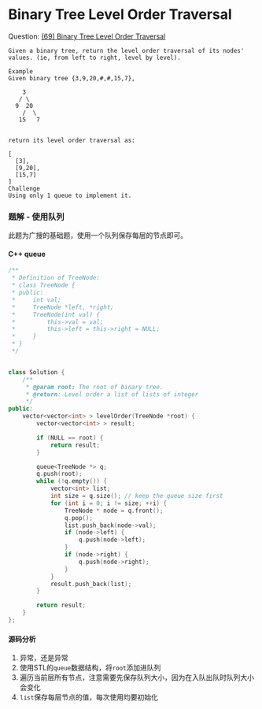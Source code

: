 # Binary Tree Level Order Traversal

Question: [(69) Binary Tree Level Order Traversal](http://www.lintcode.com/en/problem/binary-tree-level-order-traversal/)

```
Given a binary tree, return the level order traversal of its nodes' values. (ie, from left to right, level by level).

Example
Given binary tree {3,9,20,#,#,15,7},

    3
   / \
  9  20
    /  \
   15   7


return its level order traversal as:

[
  [3],
  [9,20],
  [15,7]
]
Challenge
Using only 1 queue to implement it.
```

### 题解 - 使用队列

此题为广搜的基础题，使用一个队列保存每层的节点即可。

#### C++ queue

```c++
/**
 * Definition of TreeNode:
 * class TreeNode {
 * public:
 *     int val;
 *     TreeNode *left, *right;
 *     TreeNode(int val) {
 *         this->val = val;
 *         this->left = this->right = NULL;
 *     }
 * }
 */


class Solution {
    /**
     * @param root: The root of binary tree.
     * @return: Level order a list of lists of integer
     */
public:
    vector<vector<int> > levelOrder(TreeNode *root) {
        vector<vector<int> > result;

        if (NULL == root) {
            return result;
        }

        queue<TreeNode *> q;
        q.push(root);
        while (!q.empty()) {
            vector<int> list;
            int size = q.size(); // keep the queue size first
            for (int i = 0; i != size; ++i) {
                TreeNode * node = q.front();
                q.pop();
                list.push_back(node->val);
                if (node->left) {
                    q.push(node->left);
                }
                if (node->right) {
                    q.push(node->right);
                }
            }
            result.push_back(list);
        }

        return result;
    }
};
```

#### 源码分析

1. 异常，还是异常
2. 使用STL的`queue`数据结构，将`root`添加进队列
3. 遍历当前层所有节点，注意需要先保存队列大小，因为在入队出队时队列大小会变化
4. `list`保存每层节点的值，每次使用均要初始化
